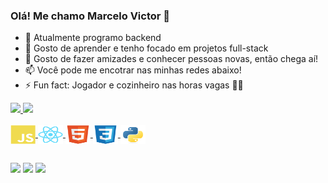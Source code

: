 ### Olá! Me chamo Marcelo Victor 👋

- 🔭 Atualmente programo backend
- 🌱 Gosto de aprender e tenho focado em projetos full-stack
- 💬 Gosto de fazer amizades e conhecer pessoas novas, então chega aí!
- 📫 Você pode me encotrar nas minhas redes abaixo!
- ⚡ Fun fact: Jogador e cozinheiro nas horas vagas 🤣😎
 <div>
  <a href="https://github.com/onvito">
  <img height="180em" src="https://github-readme-stats.vercel.app/api?username=onvito&show_icons=true&theme=dark&include_all_commits=true&count_private=true"/>
    
  <img height="180em" src="https://github-readme-stats.vercel.app/api/top-langs/?username=onvito&layout=compact&langs_count=7&theme=dark"/>
</div>
  
  <div style="display: inline_block"><br>
  <img align="center" alt="Victor-Js" height="30" width="40" src="https://raw.githubusercontent.com/devicons/devicon/master/icons/javascript/javascript-plain.svg"> 
  <img align="center" alt="Victor-React" height="30" width="40" src="https://raw.githubusercontent.com/devicons/devicon/master/icons/react/react-original.svg">
  <img align="center" alt="Victor-HTML" height="30" width="40" src="https://raw.githubusercontent.com/devicons/devicon/master/icons/html5/html5-original.svg">
  <img align="center" alt="Victor-CSS" height="30" width="40" src="https://raw.githubusercontent.com/devicons/devicon/master/icons/css3/css3-original.svg">
  <img align="center" alt="Victor-Python" height="30" width="40" src="https://raw.githubusercontent.com/devicons/devicon/master/icons/python/python-original.svg">
 
</div>
 
  ##
  
 <div>
  <a href = "mailto:lvictor462@gmail.com"><img src="https://img.shields.io/badge/Gmail-D14836?style=for-the-badge&logo=gmail&logoColor=white" target="_blank"></a>
  <a href="https://www.linkedin.com/in/marcelo-victor-05541b191/" target="_blank"><img src="https://img.shields.io/badge/-LinkedIn-%230077B5?style=for-the-badge&logo=linkedin&logoColor=white" target="_blank"></a> 
  <a href="https://instagram.com/lvictor462" target="_blank"><img src="https://img.shields.io/badge/-Instagram-%23E4405F?style=for-the-badge&logo=instagram&logoColor=black" target="_blank"></a>
 </div>
